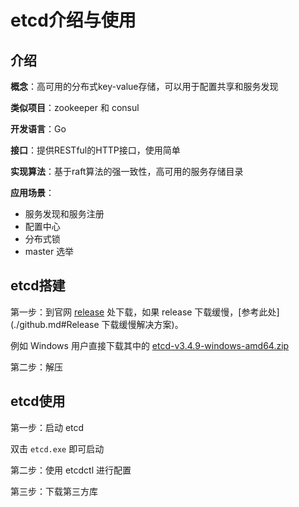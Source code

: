 # etcd介绍与使用

## 介绍

**概念**：高可用的分布式key-value存储，可以用于配置共享和服务发现

**类似项目**：zookeeper 和 consul

**开发语言**：Go

**接口**：提供RESTful的HTTP接口，使用简单

**实现算法**：基于raft算法的强一致性，高可用的服务存储目录

**应用场景**：

- 服务发现和服务注册
- 配置中心
- 分布式锁
- master 选举



## etcd搭建

第一步：到官网 [release](https://github.com/etcd-io/etcd/releases) 处下载，如果 release 下载缓慢，[参考此处](./github.md#Release 下载缓慢解决方案)。

例如 Windows 用户直接下载其中的  [etcd-v3.4.9-windows-amd64.zip](https://github.com/etcd-io/etcd/releases/download/v3.4.9/etcd-v3.4.9-windows-amd64.zip)

第二步：解压



## etcd使用

第一步：启动 etcd

双击 `etcd.exe` 即可启动

第二步：使用 etcdctl 进行配置



第三步：下载第三方库

